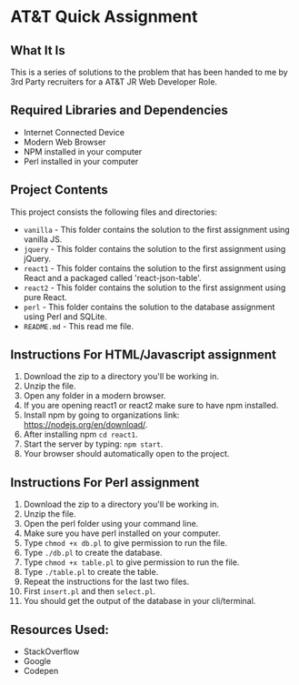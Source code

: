 # AT&T Quick Assignment

## What It Is
This is a series of solutions to the problem that has been handed to me by 3rd Party recruiters for a AT&T JR Web Developer Role.


## Required Libraries and Dependencies

* Internet Connected Device
* Modern Web Browser
* NPM installed in your computer
* Perl installed in your computer

## Project Contents
This project consists the following files and directories:

* `vanilla` - This folder contains the solution to the first assignment using vanilla JS.
* `jquery` - This folder contains the solution to the first assignment using jQuery.
* `react1` - This folder contains the solution to the first assignment using React and a packaged called 'react-json-table'.
* `react2` - This folder contains the solution to the first assignment using pure React.
* `perl` - This folder contains the solution to the database assignment using Perl and SQLite.
* `README.md` - This read me file.

## Instructions For HTML/Javascript assignment
1. Download the zip to a directory you'll be working in.
2. Unzip the file.
3. Open any folder in a modern browser.
4. If you are opening react1 or react2 make sure to have npm installed.
5. Install npm by going to organizations link: https://nodejs.org/en/download/.
6. After installing npm `cd react1`.
7. Start the server by typing: `npm start`.
8. Your browser should automatically open to the project.

## Instructions For Perl assignment
1. Download the zip to a directory you'll be working in.
2. Unzip the file.
3. Open the perl folder using your command line.
4. Make sure you have perl installed on your computer.
5. Type `chmod +x db.pl` to give permission to run the file.
6. Type `./db.pl` to create the database.
7. Type `chmod +x table.pl` to give permission to run the file.
8. Type `./table.pl` to create the table.
9. Repeat the instructions for the last two files.
10. First `insert.pl` and then `select.pl`.
11. You should get the output of the database in your cli/terminal.

## Resources Used:
* StackOverflow
* Google
* Codepen
